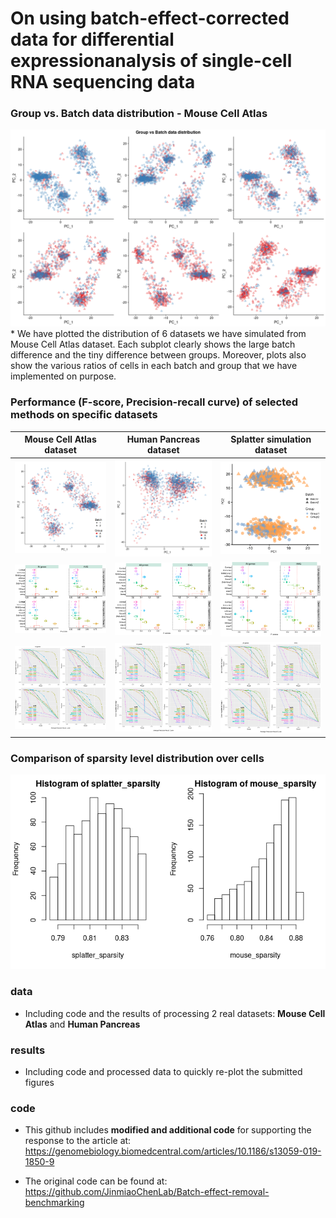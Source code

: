 # On using batch-effect-corrected data for differential expressionanalysis of single-cell RNA sequencing data

### Group vs. Batch data distribution - Mouse Cell Atlas
<img src="data/group_vs_batch_distribution.png" width="900"> 
  * We have plotted the distribution of 6 datasets we have simulated from Mouse Cell Atlas dataset. Each subplot clearly shows the large batch difference and the tiny difference between groups. Moreover, plots also show the various ratios of cells in each batch and group that we have implemented on purpose.

### Performance (F-score, Precision-recall curve) of selected methods on specific datasets
| **Mouse Cell Atlas dataset** | **Human Pancreas dataset** | **Splatter simulation dataset** |
| --- | --- | --- |
| <img src="data/mca_10pp_pca.png" width="400"> | <img src="data/pan_98_pca_o.png" width="400"> | <img src="data/splatter_80_gf.png" width="400"> |
| <img src="data/mca_10pp.png" width="400"> | <img src="data/pan_98_10pp.png" width="400"> | <img src="data/pan_98_10pp.png" width="400"> |
| <img src="data/mca_10pp_PR_curve_BtLf.png" width="400"> | <img src="data/pan_10pp_98_PR_curve.png" width="400"> | <img src="data/pan_10pp_98_PR_curve.png" width="400"> |

### Comparison of sparsity level distribution over cells  
<img src="data/sparsity_distribution_over_cells.png" width="800"> 

### data 
  * Including code and the results of processing 2 real datasets: **Mouse Cell Atlas** and **Human Pancreas**

### results
  * Including code and processed data to quickly re-plot the submitted figures

### code
  * This github includes **modified and additional code** for supporting the response to the article at: https://genomebiology.biomedcentral.com/articles/10.1186/s13059-019-1850-9

  * The original code can be found at: https://github.com/JinmiaoChenLab/Batch-effect-removal-benchmarking
